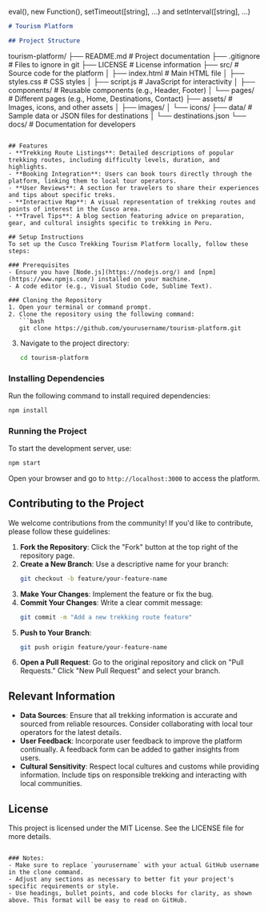  
eval(), new Function(), setTimeout([string], ...) and setInterval([string], ...)

```markdown
# Tourism Platform

## Project Structure
```
tourism-platform/
├── README.md                # Project documentation
├── .gitignore               # Files to ignore in git
├── LICENSE                  # License information
├── src/                    # Source code for the platform
│   ├── index.html          # Main HTML file
│   ├── styles.css          # CSS styles
│   ├── script.js           # JavaScript for interactivity
│   ├── components/         # Reusable components (e.g., Header, Footer)
│   └── pages/              # Different pages (e.g., Home, Destinations, Contact)
├── assets/                 # Images, icons, and other assets
│   ├── images/
│   └── icons/
├── data/                   # Sample data or JSON files for destinations
│   └── destinations.json
└── docs/                   # Documentation for developers
```

## Features
- **Trekking Route Listings**: Detailed descriptions of popular trekking routes, including difficulty levels, duration, and highlights.
- **Booking Integration**: Users can book tours directly through the platform, linking them to local tour operators.
- **User Reviews**: A section for travelers to share their experiences and tips about specific treks.
- **Interactive Map**: A visual representation of trekking routes and points of interest in the Cusco area.
- **Travel Tips**: A blog section featuring advice on preparation, gear, and cultural insights specific to trekking in Peru.

## Setup Instructions
To set up the Cusco Trekking Tourism Platform locally, follow these steps:

### Prerequisites
- Ensure you have [Node.js](https://nodejs.org/) and [npm](https://www.npmjs.com/) installed on your machine.
- A code editor (e.g., Visual Studio Code, Sublime Text).

### Cloning the Repository
1. Open your terminal or command prompt.
2. Clone the repository using the following command:
   ```bash
   git clone https://github.com/yourusername/tourism-platform.git
   ```
3. Navigate to the project directory:
   ```bash
   cd tourism-platform
   ```

### Installing Dependencies
Run the following command to install required dependencies:
```bash
npm install
```

### Running the Project
To start the development server, use:
```bash
npm start
```
Open your browser and go to `http://localhost:3000` to access the platform.

## Contributing to the Project
We welcome contributions from the community! If you'd like to contribute, please follow these guidelines:

1. **Fork the Repository**: Click the "Fork" button at the top right of the repository page.
2. **Create a New Branch**: Use a descriptive name for your branch:
   ```bash
   git checkout -b feature/your-feature-name
   ```
3. **Make Your Changes**: Implement the feature or fix the bug.
4. **Commit Your Changes**: Write a clear commit message:
   ```bash
   git commit -m "Add a new trekking route feature"
   ```
5. **Push to Your Branch**:
   ```bash
   git push origin feature/your-feature-name
   ```
6. **Open a Pull Request**: Go to the original repository and click on "Pull Requests." Click "New Pull Request" and select your branch.

## Relevant Information
- **Data Sources**: Ensure that all trekking information is accurate and sourced from reliable resources. Consider collaborating with local tour operators for the latest details.
- **User Feedback**: Incorporate user feedback to improve the platform continually. A feedback form can be added to gather insights from users.
- **Cultural Sensitivity**: Respect local cultures and customs while providing information. Include tips on responsible trekking and interacting with local communities.

## License
This project is licensed under the MIT License. See the LICENSE file for more details.
```

### Notes:
- Make sure to replace `yourusername` with your actual GitHub username in the clone command.
- Adjust any sections as necessary to better fit your project's specific requirements or style.
- Use headings, bullet points, and code blocks for clarity, as shown above. This format will be easy to read on GitHub.

